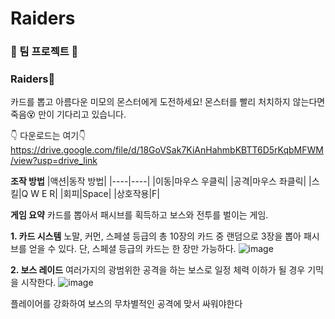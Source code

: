 # Raiders

<h3>🥕 팀 프로젝트 🥕</h3>

<h3>Raiders🧙</h3>
카드를 뽑고 아름다운 미모의 몬스터에게 도전하세요!
몬스터를 빨리 처치하지 않는다면 죽음😵 만이 기다리고 있습니다.

👇 다운로드는 여기👇 
<br/>https://drive.google.com/file/d/18GoVSak7KiAnHahmbKBTT6D5rKqbMFWM/view?usp=drive_link

**조작 방법**
|액션|동작 방법|
|----|----|
|이동|마우스 우클릭|
|공격|마우스 좌클릭|
|스킬|Q W E R|
|회피|Space|
|상호작용|F|

**게임 요약**
카드를 뽑아서 패시브를 획득하고 보스와 전투를 벌이는 게임.

**1. 카드 시스템**
노말, 커먼, 스페셜 등급의 총 10장의 카드 중 랜덤으로 3장을 뽑아 패시브를 얻을 수 있다. 단, 스페셜 등급의 카드는 한 장만 가능하다.
![image](https://github.com/user-attachments/assets/5dafee72-bf4c-406a-acf0-c28db842a33c)


**2. 보스 레이드**
여러가지의 광범위한 공격을 하는 보스로 일정 체력 이하가 될 경우 기믹을 시작한다.
![image](https://github.com/user-attachments/assets/f7357304-0a60-4e81-93fa-2962f719df61)


플레이어를 강화하여 보스의 무차별적인 공격에 맞서 싸워야한다


